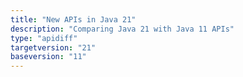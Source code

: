 ```yaml
---
title: "New APIs in Java 21"
description: "Comparing Java 21 with Java 11 APIs"
type: "apidiff"
targetversion: "21"
baseversion: "11"
---
```

